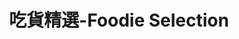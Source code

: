 ---
title: "吃貨精選-Foodie Selection"
description: "探索全台美食競賽，發現在地美味，品嚐競技精神"
keywords:
  - 美食競賽
  - 台灣美食
  - 美食精選
datePublished: "2025-06-30"
dateModified: "2025-07-01"
city: "台北市"
district: "士林區"
award: "台北國際牛肉麵節"
year: "所有年份"
page: 1
count: 1

restaurants:
  - name: "道品牛肉麵"
    address: "111台北市士林區後港街204號"
    phone: "072360236"
    geo: "22.637542394178766, 120.30357570183317"
    google_map: "https://maps.app.goo.gl/bhSS8nbgtDv5iTx89"
    footinder: "https://footinder.com.tw/%e9%ab%98%e9%9b%84%e5%b8%82%e4%b8%89%e6%b0%91%e5%8d%80/362215/"
    official: "https://www.facebook.com/profile.php?id=61556557034544"
    award:
    - name: "台北國際牛肉麵節"
      year: "2024"
    - name: "台北國際牛肉麵節"
      year: "2024"
---